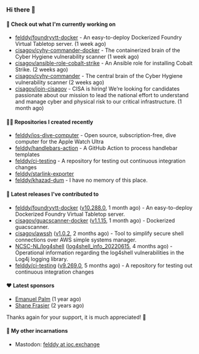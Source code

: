 ### Hi there 👋

#### 👷 Check out what I'm currently working on

- [felddy/foundryvtt-docker](https://github.com/felddy/foundryvtt-docker) - An easy-to-deploy Dockerized Foundry Virtual Tabletop server. (1 week ago)
- [cisagov/cyhy-commander-docker](https://github.com/cisagov/cyhy-commander-docker) - The containerized brain of the Cyber Hygiene vulnerability scanner (1 week ago)
- [cisagov/ansible-role-cobalt-strike](https://github.com/cisagov/ansible-role-cobalt-strike) - An Ansible role for installing Cobalt Strike. (2 weeks ago)
- [cisagov/cyhy-commander](https://github.com/cisagov/cyhy-commander) - The central brain of the Cyber Hygiene vulnerability scanner (2 weeks ago)
- [cisagov/join-cisagov](https://github.com/cisagov/join-cisagov) - CISA is hiring! We’re looking for candidates passionate about our mission to lead the national effort to understand and manage cyber and physical risk to our critical infrastructure. (1 month ago)

#### 👨‍💻 Repositories I created recently

- [felddy/ios-dive-computer](https://github.com/felddy/ios-dive-computer) - Open source, subscription-free, dive computer for the Apple Watch Ultra
- [felddy/handlebars-action](https://github.com/felddy/handlebars-action) - A GitHub Action to process handlebar templates
- [felddy/ci-testing](https://github.com/felddy/ci-testing) - A repository for testing out continuous integration changes
- [felddy/starlink-exporter](https://github.com/felddy/starlink-exporter)
- [felddy/khazad-dum](https://github.com/felddy/khazad-dum) - I have no memory of this place.

#### 🚀 Latest releases I've contributed to

- [felddy/foundryvtt-docker](https://github.com/felddy/foundryvtt-docker) ([v10.288.0](https://github.com/felddy/foundryvtt-docker/releases/tag/v10.288.0), 1 month ago) - An easy-to-deploy Dockerized Foundry Virtual Tabletop server.
- [cisagov/guacscanner-docker](https://github.com/cisagov/guacscanner-docker) ([v1.1.15](https://github.com/cisagov/guacscanner-docker/releases/tag/v1.1.15), 1 month ago) - Dockerized guacscanner.
- [cisagov/awssh](https://github.com/cisagov/awssh) ([v1.0.2](https://github.com/cisagov/awssh/releases/tag/v1.0.2), 2 months ago) - Tool to simplify secure shell connections over AWS simple systems manager.
- [NCSC-NL/log4shell](https://github.com/NCSC-NL/log4shell) ([log4shell_info_20220615](https://github.com/NCSC-NL/log4shell/releases/tag/log4shell_info_20220615), 4 months ago) - Operational information regarding the log4shell vulnerabilities in the Log4j logging library.
- [felddy/ci-testing](https://github.com/felddy/ci-testing) ([v9.269.0](https://github.com/felddy/ci-testing/releases/tag/v9.269.0), 5 months ago) - A repository for testing out continuous integration changes

#### ❤️ Latest sponsors
- [Emanuel Palm](https://github.com/PalmEmanuel) (1 year ago)
- [Shane Frasier](https://github.com/jsf9k) (2 years ago)

Thanks again for your support, it is much appreciated! 🙏

#### 🐋 My other incarnations
- Mastodon: <a rel="me" href="https://ioc.exchange/@felddy">felddy at ioc.exchange</a>
